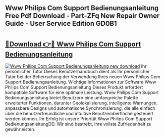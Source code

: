 ## Www Philips Com Support Bedienungsanleitung Free Pdf Download - Part-ZFq New Repair Owner Guide - User Service Edition GD0B1

# <h2><a href="http://df5urc8.blite.top/?on=Www+Philips+Com+Support+Bedienungsanleitung">🔗Download 👉🔴 Www Philips Com Support Bedienungsanleitung</a></h2>

[![Www Philips Com Support Bedienungsanleitung new download](https://i.imgur.com/lujVjoI.png)](http://df5urc8.blite.top/?on=Www+Philips+Com+Support+Bedienungsanleitung)
Ihr persönlicher Tutor Dieses Benutzerhandbuch dient als Ihr persönlicher Tutor bei der Beherrschung der Verwendung Ihres neuen Www Philips Com Support Bedienungsanleitung. Wichtige Informationen zur Software Www Philips Com Support Bedienungsanleitung Dieses Produkt erfordert kompatible Software für eine optimale Leistung. Www Philips Com Support Bedienungsanleitung bietet Benutzern eine umfangreiche Palette erweiterter Funktionen, darunter Geolokalisierung, intelligente Warnungen, anpassbare Designs und automatische Synchronisierung, die alle einfach über die benutzerfreundliche und intuitive Benutzeroberfläche gesteuert werden können. Ihr Erfolg ist unsere Priorität Www Philips Com Support BedienungsanleitungDD. Wir sind bestrebt, Ihre vollste Zufriedenheit zu gewährleisten.
